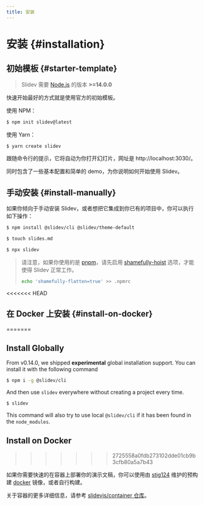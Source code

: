 ```yaml
---
title: 安装
---
```


# 安装 {#installation}

## 初始模板 {#starter-template}

> Slidev 需要 [Node.js](https://nodejs.org/) 的版本 **>=14.0.0**

快速开始最好的方式就是使用官方的初始模板。

使用 NPM：

```bash
$ npm init slidev@latest
```

使用 Yarn：

```bash
$ yarn create slidev
```

跟随命令行的提示，它将自动为你打开幻灯片，网址是 http://localhost:3030/。

同时包含了一些基本配置和简单的 demo，为你说明如何开始使用 Slidev。

## 手动安装 {#install-manually}

如果你倾向于手动安装 Slidev，或者想把它集成到你已有的项目中，你可以执行如下操作：

```bash
$ npm install @slidev/cli @slidev/theme-default
```
```bash
$ touch slides.md
```
```bash
$ npx slidev
```

> 请注意，如果你使用的是 [pnpm](https://pnpm.io)，请先启用 [shamefully-hoist](https://pnpm.io/npmrc#shamefully-hoist) 选项，才能使得 Slidev 正常工作。
>
> ```bash
> echo 'shamefully-flatten=true' >> .npmrc
> ```

<<<<<<< HEAD
## 在 Docker 上安装 {#install-on-docker}
=======
## Install Globally

From v0.14.0, we shipped **experimental** global installation support. You can install it with the following command 

```bash
$ npm i -g @slidev/cli
```

And then use `slidev` everywhere without creating a project every time.

```bash
$ slidev
```

This command will also try to use local `@slidev/cli` if it has been found in the `node_modules`.

## Install on Docker
>>>>>>> 2725558a0fdb273102dde01cb9b3cfb80a5a7b43

如果你需要快速的在容器上部署你的演示文稿，你可以使用由 [stig124](https://github.com/Stig124) 维护的预构建 [docker](https://hub.docker.com/r/stig124/slidev) 镜像，或者自行构建。

关于容器的更多详细信息，请参考 [slidevjs/container 仓库](https://github.com/slidevjs/container)。
